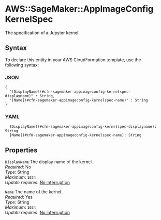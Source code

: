 # AWS::SageMaker::AppImageConfig KernelSpec<a name="aws-properties-sagemaker-appimageconfig-kernelspec"></a>

The specification of a Jupyter kernel\.

## Syntax<a name="aws-properties-sagemaker-appimageconfig-kernelspec-syntax"></a>

To declare this entity in your AWS CloudFormation template, use the following syntax:

### JSON<a name="aws-properties-sagemaker-appimageconfig-kernelspec-syntax.json"></a>

```
{
  "[DisplayName](#cfn-sagemaker-appimageconfig-kernelspec-displayname)" : String,
  "[Name](#cfn-sagemaker-appimageconfig-kernelspec-name)" : String
}
```

### YAML<a name="aws-properties-sagemaker-appimageconfig-kernelspec-syntax.yaml"></a>

```
  [DisplayName](#cfn-sagemaker-appimageconfig-kernelspec-displayname): String
  [Name](#cfn-sagemaker-appimageconfig-kernelspec-name): String
```

## Properties<a name="aws-properties-sagemaker-appimageconfig-kernelspec-properties"></a>

`DisplayName`  <a name="cfn-sagemaker-appimageconfig-kernelspec-displayname"></a>
The display name of the kernel\.  
*Required*: No  
*Type*: String  
*Maximum*: `1024`  
*Update requires*: [No interruption](https://docs.aws.amazon.com/AWSCloudFormation/latest/UserGuide/using-cfn-updating-stacks-update-behaviors.html#update-no-interrupt)

`Name`  <a name="cfn-sagemaker-appimageconfig-kernelspec-name"></a>
The name of the kernel\.  
*Required*: Yes  
*Type*: String  
*Maximum*: `1024`  
*Update requires*: [No interruption](https://docs.aws.amazon.com/AWSCloudFormation/latest/UserGuide/using-cfn-updating-stacks-update-behaviors.html#update-no-interrupt)